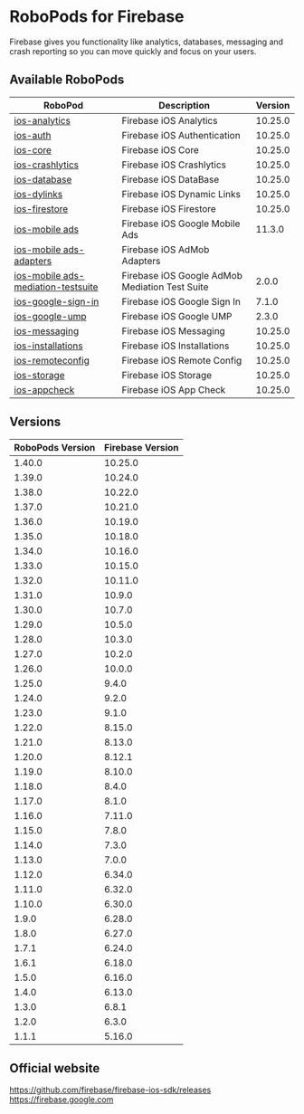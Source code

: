 # RoboPods for Firebase

Firebase gives you functionality like analytics, databases, messaging and crash reporting so you can move quickly and focus on your users.

## Available RoboPods

| RoboPod                                                                          | Description                                    | Version |
|----------------------------------------------------------------------------------|------------------------------------------------|---------|
| [ios-analytics](ios-analytics/)                                                  | Firebase iOS Analytics                         | 10.25.0 |
| [ios-auth](ios-auth/)                                                            | Firebase iOS Authentication                    | 10.25.0 |
| [ios-core](ios-core/)                                                            | Firebase iOS Core                              | 10.25.0 |
| [ios-crashlytics](ios-crashlytics/)                                              | Firebase iOS Crashlytics                       | 10.25.0 |
| [ios-database](ios-database/)                                                    | Firebase iOS DataBase                          | 10.25.0 |
| [ios-dylinks](ios-dylinks/)                                                      | Firebase iOS Dynamic Links                     | 10.25.0 |
| [ios-firestore](ios-firestore/)                                                  | Firebase iOS Firestore                         | 10.25.0 |
| [ios-mobile ads](ios-google-mobile-ads/)                                         | Firebase iOS Google Mobile Ads                 | 11.3.0  |
| [ios-mobile ads-adapters](ios-google-mobile-ads-adapters/)                       | Firebase iOS AdMob Adapters                    |         |
| [ios-mobile ads-mediation-testsuite](ios-google-mobile-ads-mediation-testsuite/) | Firebase iOS Google AdMob Mediation Test Suite | 2.0.0   |
| [ios-google-sign-in](ios-google-sign-in/)                                        | Firebase iOS Google Sign In                    | 7.1.0   |
| [ios-google-ump](ios-google-ump/)                                                | Firebase iOS Google UMP                        | 2.3.0   |
| [ios-messaging](ios-messaging/)                                                  | Firebase iOS Messaging                         | 10.25.0 |
| [ios-installations](ios-installations/)                                          | Firebase iOS Installations                     | 10.25.0 |
| [ios-remoteconfig](ios-remoteconfig/)                                            | Firebase iOS Remote Config                     | 10.25.0 |
| [ios-storage](ios-storage/)                                                      | Firebase iOS Storage                           | 10.25.0 |
| [ios-appcheck](ios-appcheck/)                                                    | Firebase iOS App Check                         | 10.25.0 |

## Versions

| RoboPods Version | Firebase Version |
|------------------|------------------|
| 1.40.0           | 10.25.0          |
| 1.39.0           | 10.24.0          |
| 1.38.0           | 10.22.0          |
| 1.37.0           | 10.21.0          |
| 1.36.0           | 10.19.0          |
| 1.35.0           | 10.18.0          |
| 1.34.0           | 10.16.0          |
| 1.33.0           | 10.15.0          |
| 1.32.0           | 10.11.0          |
| 1.31.0           | 10.9.0           |
| 1.30.0           | 10.7.0           |
| 1.29.0           | 10.5.0           |
| 1.28.0           | 10.3.0           |
| 1.27.0           | 10.2.0           |
| 1.26.0           | 10.0.0           |
| 1.25.0           | 9.4.0            |
| 1.24.0           | 9.2.0            |
| 1.23.0           | 9.1.0            |
| 1.22.0           | 8.15.0           |
| 1.21.0           | 8.13.0           |
| 1.20.0           | 8.12.1           |
| 1.19.0           | 8.10.0           |
| 1.18.0           | 8.4.0            |
| 1.17.0           | 8.1.0            |
| 1.16.0           | 7.11.0           |
| 1.15.0           | 7.8.0            |
| 1.14.0           | 7.3.0            |
| 1.13.0           | 7.0.0            |
| 1.12.0           | 6.34.0           |
| 1.11.0           | 6.32.0           |
| 1.10.0           | 6.30.0           |
| 1.9.0            | 6.28.0           |
| 1.8.0            | 6.27.0           |
| 1.7.1            | 6.24.0           |
| 1.6.1            | 6.18.0           |
| 1.5.0            | 6.16.0           |
| 1.4.0            | 6.13.0           |
| 1.3.0            | 6.8.1            |
| 1.2.0            | 6.3.0            |
| 1.1.1            | 5.16.0           |

## Official website

https://github.com/firebase/firebase-ios-sdk/releases
https://firebase.google.com